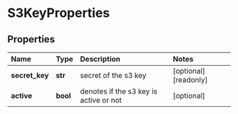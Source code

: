 # S3KeyProperties

## Properties

| Name | Type | Description | Notes |
| :--- | :--- | :--- | :--- |
| **secret\_key** | **str** | secret of the s3 key | \[optional\] \[readonly\] |
| **active** | **bool** | denotes if the s3 key is active or not | \[optional\] |

